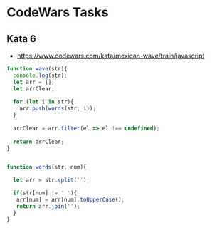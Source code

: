 # CodeWars Tasks
## Kata 6
* https://www.codewars.com/kata/mexican-wave/train/javascript
```js
function wave(str){
  console.log(str);
  let arr = [];
  let arrClear;
  
  for (let i in str){
    arr.push(words(str, i));
  } 
   
  arrClear = arr.filter(el => el !== undefined);
  
  return arrClear;
}


function words(str, num){

  let arr = str.split('');

  if(str[num] != ' '){
   arr[num] = arr[num].toUpperCase();
   return arr.join('');
  }
}
```


